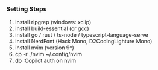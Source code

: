 ### Setting Steps
1. install ripgrep (windows: xclip)
2. install build-essential (or gcc)
3. install go / rust / ts-node / typescript-language-serve
4. install NerdFont (Hack Mono, D2CodingLighture Mono)
5. install nvim (version 9^)
6. cp -r ./nvim ~/.config/nvim
7. do :Copilot auth on nvim
